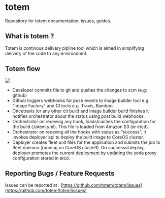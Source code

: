 # totem
Repository for totem documentation, issues, guides.

## What is totem ?
Totem is continous delivery pipline tool which is aimed in simplifying delivery of the code to any environment.

## Totem flow
![](http://www.gliffy.com/go/publish/image/7041599/L.png)
* Developer commits file to git and pushes the changes to scm (e.g: github)
* Github triggers webhooks for push events to image builder tool e.g: "Image Factory" and CI tools e.g. Travis, Bamboo.
* Oncetravis  (or any other ci) build  and image builder build finishes it notifies orchestrator about the status using post build webhooks.
* Orchestrator on receving any hook, loads/caches the configuration for the build (.totem.yml). This file is loaded from Amazon S3 (or etcd).
* Orchestrator on receving all the hooks with status as "success", it invokes deployer api to deploy the built image to CoreOS cluster.
* Deployer creates fleet unit files for the application and submits the job to fleet daemon (running on CoreOS clusteR). On successul deploy, deployer promotes the current deployment by updating the yoda proxy configuration stored in etcd.

## Reporting Bugs / Feature Requests
Issues can be reported at :
[https://github.com/totem/totem/issues](https://github.com/totem/totem/issues)

